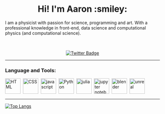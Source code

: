 <div id="header" align="center">
    <h1>Hi! I'm Aaron :smiley:</h1>
    <p align="left">I am a physicist with passion for science, programming and art. With a professional knowledge in front-end, data science and computational physics (and computational science).</p>
</div>

<br>
<br>

<div id="badges" align="center">
    <a href="https://twitter.com/iaaron_xyz">
        <img src="https://img.shields.io/twitter/url?label=My%20Twitter&style=social&url=https%3A%2F%2Ftwitter.com%2Fiaaron_xyz" alt="Twitter Badge">
    </a>
</div>

---

<div align="left">
    <h3>Language and Tools: </h3>
    <div>
        <img src="https://cdn.jsdelivr.net/gh/devicons/devicon/icons/html5/html5-original-wordmark.svg" title="HTML5" alt="HTML" width="50" height="50"/>&nbsp;
        <img src="https://cdn.jsdelivr.net/gh/devicons/devicon/icons/css3/css3-original-wordmark.svg" title="CSS3" alt="CSS" width="50" height="50"/>&nbsp;
        <img src="https://cdn.jsdelivr.net/gh/devicons/devicon/icons/javascript/javascript-original.svg" title="JavaScript" alt="javascript" width="50" height="50"/>&nbsp;
        <img src="https://cdn.jsdelivr.net/gh/devicons/devicon/icons/python/python-original-wordmark.svg" title="Python 3" alt="Python" width="50" height="50"/>&nbsp;
        <img src="https://cdn.jsdelivr.net/gh/devicons/devicon/icons/julia/julia-original-wordmark.svg" title="julia" alt="julia" width="50" height="50"/>&nbsp;
        <img src="https://cdn.jsdelivr.net/gh/devicons/devicon/icons/jupyter/jupyter-original-wordmark.svg" title="jupyter notebooks" alt="jupyter notebooks" width="50" height="50"/>&nbsp;
        <img src="https://cdn.jsdelivr.net/gh/devicons/devicon/icons/blender/blender-original.svg" title="Blender" alt="blender" width="50" height="50"/>&nbsp;
        <img src="https://cdn.jsdelivr.net/gh/devicons/devicon/icons/unrealengine/unrealengine-original.svg" title="Ureal Engine" alt="unreal" width="50" height="50"/>&nbsp;
    </div>
</div>

---

[![Top Langs](https://github-readme-stats.vercel.app/api/top-langs/?username=iaaron-xyz&layout=compact&langs_count=8)](https://github.com/iaaron-xyz/github-readme-stats)
